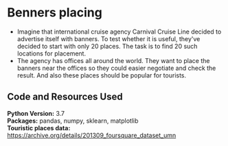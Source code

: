 # Benners placing
* Imagine that international cruise agency Carnival Cruise Line decided to advertise itself with banners. To test whether it is useful, they've decided to start with only 20 places. The task is to find 20 such locations for placement. 
* The agency has offices all around the world. They want to place the banners near the offices so they could easier negotiate and check the result. And also these places should be popular for tourists.

## Code and Resources Used 
**Python Version:** 3.7  
**Packages:** pandas, numpy, sklearn, matplotlib  
**Touristic places data:** https://archive.org/details/201309_foursquare_dataset_umn
